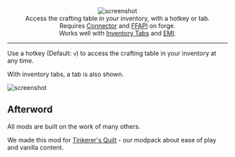 <!--suppress HtmlDeprecatedTag, XmlDeprecatedElement -->
<center>
  <img src="https://github.com/sisby-folk/portable-crafting/assets/55819817/2f13fef6-dfc9-4be2-86bc-7700f6cf788d" alt="screenshot"/><br/>
  Access the crafting table in your inventory, with a hotkey or tab.<br/>
  Requires <a href="https://modrinth.com/mod/connector">Connector</a> and <a href="https://modrinth.com/mod/forgified-fabric-api">FFAPI</a> on forge.<br/>
  Works well with <a href="https://modrinth.com/mod/inventory-tabs-updated">Inventory Tabs</a> and <a href="https://modrinth.com/mod/emi">EMI</a>.
</center>

---

Use a hotkey (Default: `v`) to access the crafting table in your inventory at any time.

With inventory tabs, a tab is also shown.

![screenshot](https://user-images.githubusercontent.com/55819817/175871674-5d2e9c56-5355-49a5-a42f-fa77dd442eec.png)

## Afterword

All mods are built on the work of many others.

We made this mod for [Tinkerer's Quilt](https://modrinth.com/modpack/tinkerers-quilt) - our modpack about ease of play and vanilla content.
